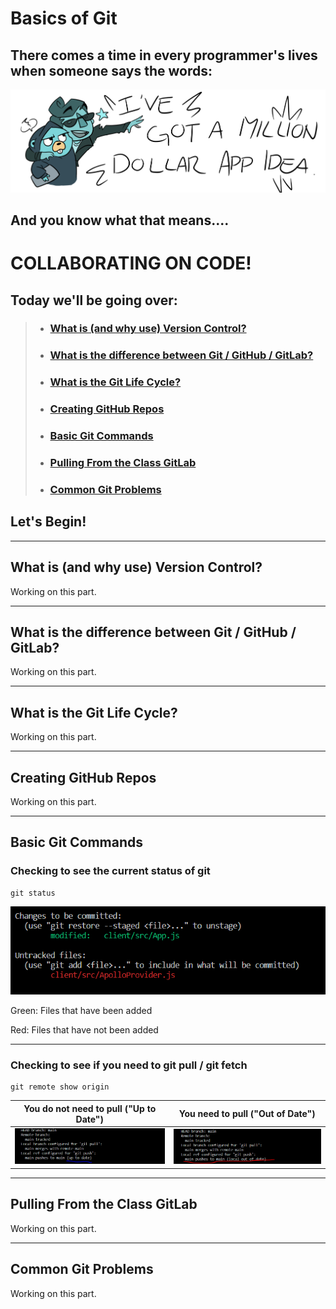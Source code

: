 # Basics of Git

## There comes a time in every programmer's lives when someone says the words:

<img src="./assets/imgs/banner.png">

## And you know what that means....

# COLLABORATING ON CODE!

## Today we'll be going over:

> - ### [What is (and why use) Version Control?](#whatIsVersionControl)
>
> - ### [What is the difference between Git / GitHub / GitLab?](#differenceBetween)
>
> - ### [What is the Git Life Cycle?](#lifeCycle)
>
> - ### [Creating GitHub Repos](#createRepo)
>
> - ### [Basic Git Commands](#basicCommands)
>
> - ### [Pulling From the Class GitLab](#classGitLab)
>
> - ### [Common Git Problems](#troubleshooting)

## Let's Begin!

---

## <a id="whatIsVersionControl"></a> What is (and why use) Version Control?

Working on this part.

---

## <a id="differenceBetween"></a> What is the difference between Git / GitHub / GitLab?

Working on this part.

---

## <a id="lifeCycle"></a> What is the Git Life Cycle?

Working on this part.

---

## <a id="createRepo"></a> Creating GitHub Repos

Working on this part.

---

## <a id="basicCommands"></a> Basic Git Commands

### Checking to see the current status of git

```
git status
```

<img src="./assets/imgs/command_gitStatus.PNG">

Green: Files that have been added

Red: Files that have not been added

---

### Checking to see if you need to git pull / git fetch

```
git remote show origin
```

| **You do not need to pull ("Up to Date")**                      | **You need to pull ("Out of Date")**                              |
| --------------------------------------------------------------- | ----------------------------------------------------------------- |
| <img src="./assets/imgs/command_remoteShowOrigin_upToDate.PNG"> | <img src="./assets/imgs/command_remoteShowOrigin_needToPull.PNG"> |

---

## <a id="classGitLab"></a> Pulling From the Class GitLab

Working on this part.

---

## <a id="troubleshooting"></a> Common Git Problems

Working on this part.
